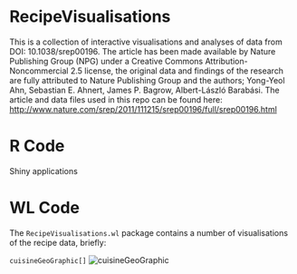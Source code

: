 # RecipeVisualisations
This is a collection of interactive visualisations and analyses of data from DOI: 10.1038/srep00196. The article has been made available by Nature Publishing Group (NPG) under a Creative Commons Attribution-Noncommercial 2.5 license, the original data and findings of the research are fully attributed to Nature Publishing Group and the authors; Yong-Yeol Ahn, Sebastian E. Ahnert, James P. Bagrow, Albert-László Barabási. The article and data files used in this repo can be found here: http://www.nature.com/srep/2011/111215/srep00196/full/srep00196.html

# R Code

Shiny applications

# WL Code

The `RecipeVisualisations.wl` package contains a number of visualisations of the recipe data, briefly:

`cuisineGeoGraphic[]`
![cuisineGeoGraphic](https://raw.githubusercontent.com/martinjhnhadley/RecipeVisualisations/master/cuisineGeoGraphic.png)
